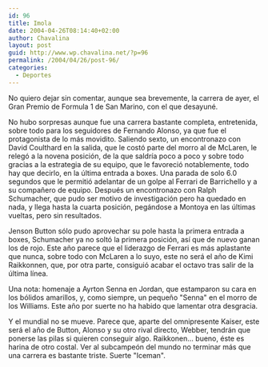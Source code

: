 ```yaml
---
id: 96
title: Imola
date: 2004-04-26T08:14:40+02:00
author: Chavalina
layout: post
guid: http://www.wp.chavalina.net/?p=96
permalink: /2004/04/26/post-96/
categories:
  - Deportes
---
```

No quiero dejar sin comentar, aunque sea brevemente, la carrera de ayer, el Gran Premio de Formula 1 de San Marino, con el que desayun&eacute;.

No hubo sorpresas aunque fue una carrera bastante completa, entretenida, sobre todo para los seguidores de Fernando Alonso, ya que fue el protagonista de lo m&aacute;s movidito. Saliendo sexto, un encontronazo con David Coulthard en la salida, que le cost&oacute; parte del morro al de McLaren, le releg&oacute; a la novena posici&oacute;n, de la que saldr&iacute;a poco a poco y sobre todo gracias a la estrategia de su equipo, que le favoreci&oacute; notablemente, todo hay que decirlo, en la &uacute;ltima entrada a boxes. Una parada de solo 6.0 segundos que le permiti&oacute; adelantar de un golpe al Ferrari de Barrichello y a su compa&ntilde;ero de equipo. Despu&eacute;s un encontronazo con Ralph Schumacher, que pudo ser motivo de investigaci&oacute;n pero ha quedado en nada, y llega hasta la cuarta posici&oacute;n, peg&aacute;ndose a Montoya en las &uacute;ltimas vueltas, pero sin resultados.

Jenson Button s&oacute;lo pudo aprovechar su pole hasta la primera entrada a boxes, Schumacher ya no solt&oacute; la primera posici&oacute;n, as&iacute; que de nuevo ganan los de rojo. Este a&ntilde;o parece que el liderazgo de Ferrari es m&aacute;s aplastante que nunca, sobre todo con McLaren a lo suyo, este no ser&aacute; el a&ntilde;o de Kimi Raikkonnen, que, por otra parte, consigui&oacute; acabar el octavo tras salir de la &uacute;ltima l&iacute;nea.

Una nota: homenaje a Ayrton Senna en Jordan, que estamparon su cara en los b&oacute;lidos amarillos, y, como siempre, un peque&ntilde;o "Senna" en el morro de los Williams. Este a&ntilde;o por suerte no ha habido que lamentar otra desgracia.

Y el mundial no se mueve. Parece que, aparte del omnipresente Kaiser, este ser&aacute; el a&ntilde;o de Button, Alonso y su otro rival directo, Webber, tendr&aacute;n que ponerse las pilas si quieren conseguir algo. Raikkonen&#8230; bueno, &eacute;ste es harina de otro costal. Ver al subcampe&oacute;n del mundo no terminar m&aacute;s que una carrera es bastante triste. Suerte "Iceman".